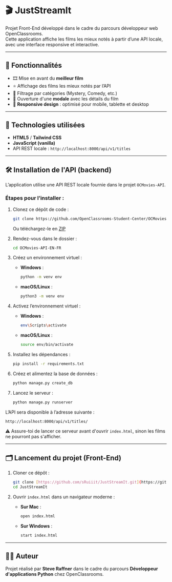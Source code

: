 # 🎬 JustStreamIt

Projet Front-End développé dans le cadre du parcours développeur web OpenClassrooms.  
Cette application affiche les films les mieux notés à partir d’une API locale, avec une interface responsive et interactive.

---

## 🚀 Fonctionnalités

- 🎞️ Mise en avant du **meilleur film**
- ⭐ Affichage des films les mieux notés par l’API
- 🔎 Filtrage par catégories (Mystery, Comedy, etc.)
- 🔁 Ouverture d'une **modale** avec les détails du film
- 📱 **Responsive design** : optimisé pour mobile, tablette et desktop

---

## 🧰 Technologies utilisées

- **HTML5** / **Tailwind CSS**
- **JavaScript (vanilla)**
- API REST locale : `http://localhost:8000/api/v1/titles`

---

## 🛠️ Installation de l'API (backend)

L’application utilise une API REST locale fournie dans le projet `OCMovies-API`.

### Étapes pour l’installer :

1. Clonez ce dépôt de code :
   ```bash
   git clone https://github.com/OpenClassrooms-Student-Center/OCMovies-API-EN-FR.git
   ```
   Ou téléchargez-le en [ZIP](https://github.com/OpenClassrooms-Student-Center/OCMovies-API-EN-FR/archive/refs/heads/master.zip)

2. Rendez-vous dans le dossier :
   ```bash
   cd OCMovies-API-EN-FR
   ```

3. Créez un environnement virtuel :

   - **Windows** :
     ```bash
     python -m venv env
     ```
   - **macOS/Linux** :
     ```bash
     python3 -m venv env
     ```

4. Activez l’environnement virtuel :

   - **Windows** :
     ```bash
     env\Scripts\activate
     ```
   - **macOS/Linux** :
     ```bash
     source env/bin/activate
     ```

5. Installez les dépendances :
   ```bash
   pip install -r requirements.txt
   ```

6. Créez et alimentez la base de données :
   ```bash
   python manage.py create_db
   ```

7. Lancez le serveur :
   ```bash
   python manage.py runserver
   ```

L’API sera disponible à l’adresse suivante :
```
http://localhost:8000/api/v1/titles/
```

⚠️ Assure-toi de lancer ce serveur avant d'ouvrir `index.html`, sinon les films ne pourront pas s'afficher.

---

## 🗂️ Lancement du projet (Front-End)

1. Cloner ce dépôt :
   ```bash
   git clone [https://github.com/sRuiiit/JustStreamIt.git](https://github.com/steveraffner/JustStreamIt.git)
   cd JustStreamIt
   ```

2. Ouvrir `index.html` dans un navigateur moderne :

   - **Sur Mac** :
     ```bash
     open index.html
     ```

   - **Sur Windows** :
     ```bash
     start index.html
     ```

---

## 🧑‍💻 Auteur

Projet réalisé par **Steve Raffner** dans le cadre du parcours **Développeur d'applications Python** chez OpenClassrooms.
